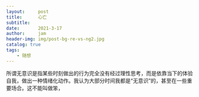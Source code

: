 ```yaml
---
layout:     post
title:      心亡
subtitle:   
date:       2021-3-17
author:     jam
header-img: img/post-bg-re-vs-ng2.jpg
catalog: true
tags:
    - 随想
---
```


所谓无意识是指某些时刻做出的行为完全没有经过理性思考，而是依靠当下的体验自我，做出一种情绪化动作。我认为大部分时间我都是“无意识”的，甚至在一些重要场合。这不能叫做笨，
